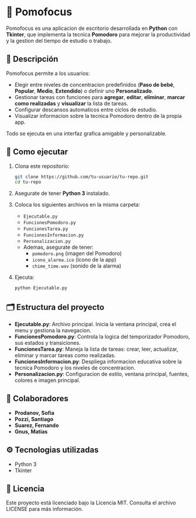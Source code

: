 # 🍅 Pomofocus

Pomofocus es una aplicacion de escritorio desarrollada en **Python** con **Tkinter**, que implementa la tecnica **Pomodoro** para mejorar la productividad y la gestion del tiempo de estudio o trabajo.

## 📌 Descripción

Pomofocus permite a los usuarios:
- Elegir entre niveles de concentracion predefinidos (**Paso de bebé**, **Popular**, **Medio**, **Extendido**) o definir uno **Personalizado**.
- Gestionar tareas con funciones para **agregar**, **editar**, **eliminar**, **marcar como realizadas** y **visualizar** la lista de tareas.
- Configurar descansos automaticos entre ciclos de estudio.
- Visualizar informacion sobre la tecnica Pomodoro dentro de la propia app.

Todo se ejecuta en una interfaz grafica amigable y personalizable.

## 🚀 Como ejecutar

1. Clona este repositorio:
   ```bash
   git clone https://github.com/tu-usuario/tu-repo.git
   cd tu-repo
   ```
   
2. Asegurate de tener **Python 3** instalado.

3. Coloca los siguientes archivos en la misma carpeta:
   - `Ejecutable.py`
   - `FuncionesPomodoro.py`
   - `FuncionesTarea.py`
   - `FuncionesInformacion.py`
   - `Personalizacion.py`
   - Ademas, asegurate de tener:
     - `pomodoro.png` (imagen del Pomodoro)
     - `icono_alarma.ico` (ícono de la app)
     - `chime_time.wav` (sonido de la alarma)

4. Ejecuta:
   ```bash
   python Ejecutable.py
   ```

## 🗂️ Estructura del proyecto

- **Ejecutable.py**: Archivo principal. Inicia la ventana principal, crea el menu y gestiona la navegacion.
- **FuncionesPomodoro.py**: Controla la logica del temporizador Pomodoro, sus estados y transiciones.
- **FuncionesTarea.py**: Maneja la lista de tareas: crear, leer, actualizar, eliminar y marcar tareas como realizadas.
- **FuncionesInformacion.py**: Despliega informacion educativa sobre la tecnica Pomodoro y los niveles de concentracion.
- **Personalizacion.py**: Configuracion de estilo, ventana principal, fuentes, colores e imagen principal.

## 👥 Colaboradores

- **Prodanov, Sofia**
- **Pozzi, Santiago**
- **Suarez, Fernando**
- **Gnus, Matias**

## ⚙️ Tecnologias utilizadas

- Python 3
- Tkinter

## 📄 Licencia
Este proyecto está licenciado bajo la Licencia MIT.
Consulta el archivo LICENSE para más información.

